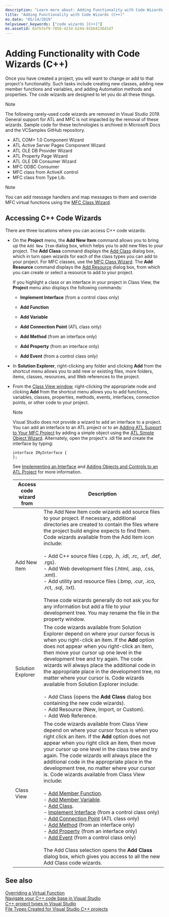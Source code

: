 ```yaml
---
description: "Learn more about: Adding Functionality with Code Wizards (C++)"
title: "Adding Functionality with Code Wizards (C++)"
ms.date: "05/14/2019"
helpviewer_keywords: ["code wizards [C++]"]
ms.assetid: 6afb7ef9-7056-423d-b244-91bb4236d1d7
---
```

# Adding Functionality with Code Wizards (C++)

Once you have created a project, you will want to change or add to that project's functionality. Such tasks include creating new classes, adding new member functions and variables, and adding Automation methods and properties. The code wizards are designed to let you do all these things.

> [!NOTE]
> The following rarely-used code wizards are removed in Visual Studio 2019. General support for ATL and MFC is not impacted by the removal of these wizards. Sample code for these technologies is archived in Microsoft Docs and the VCSamples GitHub repository.

- ATL COM+ 1.0 Component Wizard
- ATL Active Server Pages Component Wizard
- ATL OLE DB Provider Wizard
- ATL Property Page Wizard
- ATL OLE DB Consumer Wizard
- MFC ODBC Consumer
- MFC class from ActiveX control
- MFC class from Type Lib.

> [!NOTE]
> You can add message handlers and map messages to them and override MFC virtual functions using the [MFC Class Wizard](../mfc/reference/mfc-class-wizard.md).

## Accessing C++ Code Wizards

There are three locations where you can access C++ code wizards:

- On the **Project** menu, the **Add New Item** command allows you to bring up the `Add New Item` dialog box, which helps you to add new files to your project. The **Add Class** command displays the [Add Class](./adding-a-class-visual-cpp.md#add-class-dialog-box) dialog box, which in turn open wizards for each of the class types you can add to your project. For MFC classes, use the [MFC Class Wizard](../mfc/reference/mfc-class-wizard.md). The **Add Resource** command displays the [Add Resource](../windows/how-to-create-a-resource-script-file.md) dialog box, from which you can create or select a resource to add to your project.

   If you highlight a class or an interface in your project in Class View, the **Project** menu also displays the following commands:

  - **Implement Interface** (from a control class only)

  - **Add Function**

  - **Add Variable**

  - **Add Connection Point** (ATL class only)

  - **Add Method** (from an interface only)

  - **Add Property** (from an interface only)

  - **Add Event** (from a control class only)

- In **Solution Explorer**, right-clicking any folder and clicking **Add** from the shortcut menu allows you to add new or existing files, more folders, items, classes, resources, and Web references to the project.

- From the [Class View window](/visualstudio/ide/viewing-the-structure-of-code), right-clicking the appropriate node and clicking **Add** from the shortcut menu allows you to add functions, variables, classes, properties, methods, events, interfaces, connection points, or other code to your project.

   > [!NOTE]
   > Visual Studio does not provide a wizard to add an interface to a project. You can add an interface to an ATL project or to an [Adding ATL Support to Your MFC Project](../mfc/reference/adding-atl-support-to-your-mfc-project.md) by adding a simple object using the [ATL Simple Object Wizard](../atl/reference/atl-simple-object-wizard.md). Alternately, open the project's .idl file and create the interface by typing:

    ```IDL
    interface IMyInterface {
    };
    ```

   See [Implementing an Interface](../ide/implementing-an-interface-visual-cpp.md) and [Adding Objects and Controls to an ATL Project](../atl/reference/adding-objects-and-controls-to-an-atl-project.md) for more information.

   |Access code wizard from|Description|
   |-----------------------------|-----------------|
   |Add New Item|The Add New Item code wizards add source files to your project. If necessary, additional directories are created to contain the files where the project build engine expects to find them. Code wizards available from the Add Item icon include:<br /><br />- Add C++ source files (.cpp, .h, .idl, .rc, .srf, .def, .rgs).<br />- Add Web development files (.html, .asp, .css, .xml).<br />- Add utility and resource files (.bmp, .cur, .ico, .rct, .sql, .txt).<br /><br />These code wizards generally do not ask you for any information but add a file to your development tree. You may rename the file in the property window.|
   |Solution Explorer|The code wizards available from Solution Explorer depend on where your cursor focus is when you right-click an item. If the **Add** option does not appear when you right-click an item, then move your cursor up one level in the development tree and try again. The code wizards will always place the additional code in the appropriate place in the development tree, no matter where your cursor is. Code wizards available from Solution Explorer include:<br /><br />- Add Class (opens the **Add Class** dialog box containing the new code wizards).<br />- Add Resource (New, Import, or Custom).<br />- Add Web Reference.|
   |Class View|The code wizards available from Class View depend on where your cursor focus is when you right click an item. If the **Add** option does not appear when you right click an item, then move your cursor up one level in the class tree and try again. The code wizards will always place the additional code in the appropriate place in the development tree, no matter where your cursor is. Code wizards available from Class View include:<br /><br />- [Add Member Function](../ide/adding-a-member-function-visual-cpp.md).<br />- [Add Member Variable](../ide/adding-a-member-variable-visual-cpp.md).<br />- [Add Class](../ide/adding-a-class-visual-cpp.md).<br />- [Implement Interface](./implementing-an-interface-visual-cpp.md#implement-interface-wizard) (from a control class only)<br />- [Add Connection Point](./implementing-a-connection-point-visual-cpp.md#implement-connection-point-wizard) (ATL class only)<br />- [Add Method](./adding-a-method-visual-cpp.md) (from an interface only)<br />- [Add Property](./adding-a-property-visual-cpp.md) (from an interface only)<br />- [Add Event](./adding-an-event-visual-cpp.md#add-event-wizard) (from a control class only)<br /><br />The Add Class selection opens the **Add Class** dialog box, which gives you access to all the new Add Class code wizards.|

## See also

[Overriding a Virtual Function](../ide/overriding-a-virtual-function-visual-cpp.md)<br>
[Navigate your C++ code base in Visual Studio](../ide/navigate-code-cpp.md)<br>
[C++ project types in Visual Studio](../build/reference/visual-cpp-project-types.md)<br>
[File Types Created for Visual Studio C++ projects](../build/reference/file-types-created-for-visual-cpp-projects.md)
